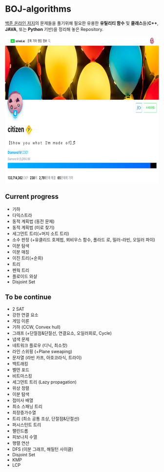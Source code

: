 # BOJ-algorithms

[백준 온라인 저지](https://www.acmicpc.net/)의 문제들을 풀기위해 필요한 유용한 **유틸리티 함수** 및 **클래스**들(**C++**, **JAVA**, 또는 **Python** 기반)을 정리해 놓은 Repository.

<p align="center"><img src="solved.png" width="800" height="480" /></p>

## Current progress
- 기하
- 다익스트라
- 동적 계획법 (동전 문제)
- 동적 계획법 (미로 찾기)
- 세그먼트 트리(+머지 소트 트리)
- 소수 판정 (+유클리드 호제법, 뫼비우스 함수, 폴라드 로, 밀러-라빈, 오일러 파이)
- 이분 탐색
- 이분 매칭
- 이진 트리(+순회)
- 트리
- 펜웍 트리
- 플로이드 와샬
- Disjoint Set

## To be continue
- 2 SAT
- 강한 연결 요소
- 게임 이론
- 기하 (CCW, Convex hull)
- 그래프 (+단절점&단절선, 연결요소, 오일러회로, Cycle)
- 냅색 문제
- 네트워크 플로우 (디닉, 최소컷)
- 라인 스위핑 (+Plane sweaping)
- 문자열 (라빈 카프, 아호코라식, 트라이)
- 백트래킹
- 벨먼 포드
- 비트마스킹
- 세그먼트 트리 (Lazy propagation)
- 위상 정렬
- 이분 탐색
- 접미사 배열
- 최소 스패닝 트리
- 최장증가수열
- 트리 (최소 공통 조상, 단절점&단절선)
- 퍼시스턴트 트리
- 팰린드롬
- 피보나치 수열
- 행렬 연산
- DFS (이분 그래프, 해밀턴 사이클)
- Disjoint Set
- KMP
- LCP
